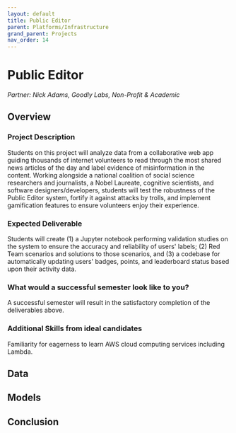 ```yaml
---
layout: default
title: Public Editor
parent: Platforms/Infrastructure
grand_parent: Projects
nav_order: 14
---
```



# Public Editor
*Partner: Nick Adams, Goodly Labs, Non-Profit & Academic*

## Overview
### Project Description
Students on this project will analyze data from a collaborative web app guiding thousands of internet volunteers to read through the most shared news articles of the day and label evidence of misinformation in the content. Working alongside a national coalition of social science researchers and journalists, a Nobel Laureate, cognitive scientists, and software designers/developers, students will test the robustness of the Public Editor system, fortify it against attacks by trolls, and implement gamification features to ensure volunteers enjoy their experience.  
### Expected Deliverable
Students will create (1) a Jupyter notebook performing validation studies on the system to ensure the accuracy and reliability of users' labels; (2) Red Team scenarios and solutions to those scenarios, and (3) a codebase for automatically updating users' badges, points, and leaderboard status based upon their activity data.
### What would a successful semester look like to you?
A successful semester will result in the satisfactory completion of the deliverables above.
### Additional Skills from ideal candidates
Familiarity for eagerness to learn AWS cloud computing services including Lambda. 

## Data

## Models

## Conclusion


```python

```
